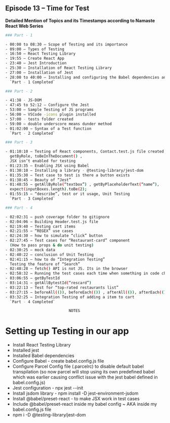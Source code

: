 ## Episode 13 – Time for Test

**Detailed Mention of Topics and its Timestamps according to Namaste React Web Series**

```sh
### Part - 1

- 00:00 to 08:30 – Scope of Testing and its importance
- 09:00 – Types of Testing
- 16:50 – React Testing Library
- 19:55 – Create React App
- 23:40 – Jest Introduction
- 25:30 – Installation of React Testing Library
- 27:00 – Installation of Jest
- 28:00 to 40:00 – Installing and configuring the Babel dependencies and configure the parcel
  `Part - 1 Completed`

### Part - 2

- 41:38 - JS-DOM
- 47:45 to 52:12 – Configure the Jest
- 53:00 – Sample Testing of JS programs
- 56:00 – VSCode -icons plugin installed
- 57:00 - tests folder created
- 59:00 – double underscore means dunder method
- 01:02:00 – Syntax of a Test function
  `Part - 2 Completed`

### Part - 3

- 01:10:10 – Testing of React components, Contact.test.js file created
  getByRole, toBeInTheDocument() ,
  JSX isn’t enabled for testing
- 01:23:35 – Enabling JSX using Babel
- 01:30:10 – Installing a library - @testing-library/jest-dom
- 01:35:30 – Test case to test is there a button exists
- 01:38:45 – Beauty of “Jest”
- 01:48:55 – getAllByRole(“textbox”) , getByPlaceholderText(“name”),
  expect(inputBoxes.length).toBe(2);
- 01:55:15 – “describe”, test or it usage, Unit Testing
  `Part - 3 Completed`

### Part - 4

- 02:02:31 – push coverage folder to gitignore
- 02:04:06 – Building Header.test.js file
- 02:19:40 – Testing cart items
- 02:21:55 – “REGEX” use cases
- 02:24:30 – how to simulate “click” button
- 02:27:45 – Test cases for “Restaurant-card” component
  (How to pass props & do unit testing)
- 02:30:25 – mock data
- 02:40:22 – conclusion of Unit Testing
- 02:41:15 – how to do “Integration Testing”
  Testing the feature of “Search”
- 02:48:28 – fetch() API is not JS. Its in the browser
- 02:58:32 – Running the test cases each time when something in code changes, act function
- 03:06:55 – getByTestId
- 03:14:31 – getAllBytestId(“rescard”)
- 03:22:13 – Test for “top-rated restaurants list”
- 03:27:15 – beforeAll(()), beforeEach(()) , afterAll(()), afterEach(())
- 03:32:25 – Integration Testing of adding a item to cart
  `Part - 4 Completed`
```
								NOTES

# Setting up Testing in our app
 - Install React Testing Library
 - Installed jest
 - Installed Babel dependencies
 - Configure Babel - create babel.config.js file
 - Configure Parcel Config file (.parcelrc) to disable default babel transpilation (so now parcel will stop using its own predefined babel which was earlier causing conflict issue with the jest babel defined in babel.config.js) 
 - Jest configuration - npx jest --init
 - Install jsdom library - npm install -D jest-environment-jsdom
 - Install @babel/preset-react - to make JSX work in test cases
 - Include @babel/preset-react inside my babel config ~ AKA inside my babel.config.js file
 - npm i -D @testing-library/jest-dom
